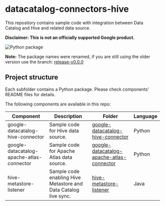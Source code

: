 # datacatalog-connectors-hive

This repository contains sample code with integration between Data Catalog and Hive and related data source.

**Disclaimer: This is not an officially supported Google product.**

![Python package](https://github.com/GoogleCloudPlatform/datacatalog-connectors-hive/workflows/Python%20package/badge.svg?branch=master)

**Note:**
The package names were renamed, if you are still using the older version use the branch: [release-v0.0.0](https://github.com/GoogleCloudPlatform/datacatalog-connectors-hive/tree/release-v0.0.0)

## Project structure

Each subfolder contains a Python package. Please check components' README files for
details.

The following components are available in this repo:

| Component | Description | Folder | Language | 
|-----------|-------------|--------|----------|
| google-datacatalog-hive-connector | Sample code for Hive data source. | [google-datacatalog-hive-connector](https://github.com/GoogleCloudPlatform/datacatalog-connectors-hive/tree/master/google-datacatalog-hive-connector) | Python |
| google-datacatalog-apache-atlas-connector | Sample code for Apache Atlas data source. | [google-datacatalog-apache-atlas-connector](https://github.com/GoogleCloudPlatform/datacatalog-connectors-hive/tree/master/google-datacatalog-apache-atlas-connector) | Python |
| hive-metastore-listener | Sample code enabling Hive Metastore and Data Catalog live sync. | [hive-metastore-listener](https://github.com/GoogleCloudPlatform/datacatalog-connectors-hive/tree/master/hive-metastore-listener) | Java |
